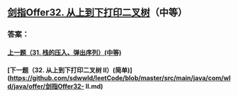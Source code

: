 ## [剑指Offer32. 从上到下打印二叉树](https://leetcode-cn.com/problems/merge-two-sorted-lists/)（中等）





### 答案：



#### [上一题（31. 栈的压入、弹出序列）(中等)](https://github.com/sdwwld/leetCode/blob/master/src/main/java/com/wld/java/offer/剑指Offer31.md)

#### [下一题（32. 从上到下打印二叉树 II）(简单)](https://github.com/sdwwld/leetCode/blob/master/src/main/java/com/wld/java/offer/剑指Offer32- II.md)